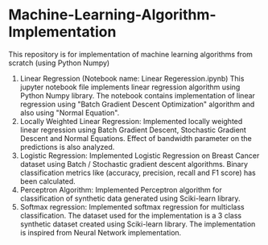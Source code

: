 # Machine-Learning-Algorithm-Implementation
This repository is for implementation of machine learning algorithms from scratch (using Python Numpy)
1. Linear Regression (Notebook name: Linear Regeression.ipynb)
This jupyter notebook file implements linear regression algorithm using Python Numpy library. The notebook contains implementation of linear regression using "Batch Gradient Descent Optimization" algorithm and also using "Normal Equation".
2. Locally Weighted Linear Regression: Implemented locally weighted linear regression using Batch Gradient Descent, Stochastic Gradient Descent and Normal Equations. Effect of bandwidth parameter on the predictions is also analyzed.
3. Logistic Regression: Implemented Logistic Regression on Breast Cancer dataset using Batch / Stochastic gradient descent algorithms. Binary classification metrics like (accuracy, precision, recall and F1 score) has been calculated.
4. Perceptron Algorithm: Implemented Perceptron algorithm for classification of synthetic data generated using Sciki-learn library.
5. Softmax regression: Implemented softmax regression for multiclass classification. The dataset used for the implementation is a 3 class synthetic dataset created using Sciki-learn library. The implementation is inspired from Neural Network implementation.
